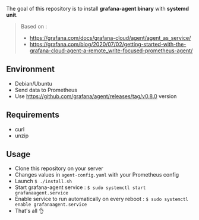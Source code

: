 
The goal of this repository is to install **grafana-agent binary** with **systemd unit**.

> Based on : 
>  - https://grafana.com/docs/grafana-cloud/agent/agent_as_service/
> - https://grafana.com/blog/2020/07/02/getting-started-with-the-grafana-cloud-agent-a-remote_write-focused-prometheus-agent/

## Environment
- Debian/Ubuntu
- Send data to Prometheus
- Use https://github.com/grafana/agent/releases/tag/v0.8.0 version

## Requirements
- curl
- unzip

## Usage
- Clone this repository on your server
- Changes values in `agent-config.yaml` with your Prometheus config
- Launch `$ ./install.sh`
- Start grafana-agent service : `$ sudo systemctl start grafanaagent.service`
- Enable service to run automatically on every reboot : `$ sudo systemctl enable grafanaagent.service`
- That's all :ok_hand: